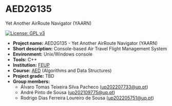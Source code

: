 # AED2G135
Yet Another AirRoute Navigator (YAARN)

[![License: GPL v3](https://img.shields.io/badge/License-GPLv3-blue.svg)](https://www.gnu.org/licenses/gpl-3.0)

- **Project name:** AED2G135 - Yet Another AirRoute Navigator (YAARN)
- **Short description:** Console-based Air Travel Flight Management System
- **Environment:** Unix/Windows console
- **Tools:** C++
- **Institution:** [FEUP](https://sigarra.up.pt/feup/en/web_page.Inicial)
- **Course:** [AED](https://sigarra.up.pt/feup/pt/UCURR_GERAL.FICHA_UC_VIEW?pv_ocorrencia_id=520316) (Algorithms and Data Structures)
- **Project grade:** TBD
- **Group members:**
    - Álvaro Tomas Teixeira Silva Pacheco (up202207733@up.pt)
    - André Pinto de Sousa (up202109775@up.pt)
    - Rodrigo Dias Ferreira Loureiro de Sousa (up202205751@up.pt)
